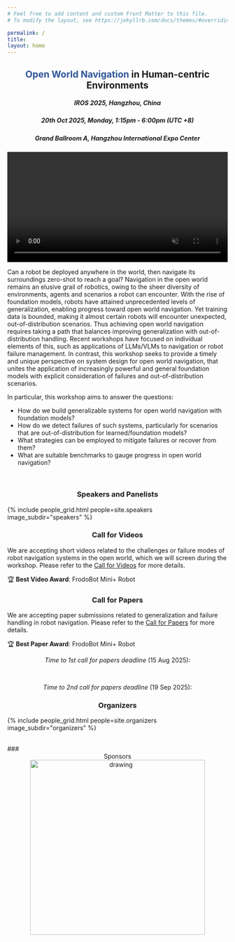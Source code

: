 ```yaml
---
# Feel free to add content and custom Front Matter to this file.
# To modify the layout, see https://jekyllrb.com/docs/themes/#overriding-theme-defaults

permalink: /
title:
layout: home
---
```


## <center><span style="color:#2F5597">Open World Navigation</span> in Human-centric Environments</center>
##### <center>IROS 2025, Hangzhou, China</center>
##### <center>20th Oct 2025, Monday, 1:15pm - 6:00pm (UTC +8)</center>
##### <center>Grand Ballroom A, Hangzhou International Expo Center</center>


<video controls="" width="100%" muted="" loop="" autoplay="">
<source src="assets/img/own_banner_cropped.mp4" type="video/mp4">
</video>

Can a robot be deployed anywhere in the world, then navigate its surroundings zero-shot to reach a goal? Navigation in the open world remains an elusive grail of robotics, owing to the sheer diversity of environments, agents and scenarios a robot can encounter. With the rise of foundation models, robots have attained unprecedented levels of generalization, enabling progress toward open world navigation. Yet training data is bounded, making it almost certain robots will encounter unexpected, out-of-distribution scenarios. Thus achieving open world navigation requires taking a path that balances improving generalization with out-of-distribution handling. Recent workshops have focused on individual elements of this, such as applications of LLMs/VLMs to navigation or robot failure management. In contrast, this workshop seeks to provide a timely and unique perspective on system design for open world navigation, that unites the application of increasingly powerful and general foundation models with explicit consideration of failures and out-of-distribution scenarios.

In particular, this workshop aims to answer the questions:

* How do we build generalizable systems for open world navigation with foundation models?
* How do we detect failures of such systems, particularly for scenarios that are out-of-distribution for learned/foundation models?
* What strategies can be employed to mitigate failures or recover from them?
* What are suitable benchmarks to gauge progress in open world navigation?
<br>

### <center>Speakers and Panelists</center>

{% include people_grid.html people=site.speakers image_subdir="speakers" %}
<br>

### <center>Call for Videos</center>

We are accepting short videos related to the challenges or failure modes of robot navigation systems in the open world, which we will screen during the workshop. Please refer to the [Call for Videos](/callforvideos/) for more details.

🏆 **Best Video Award**: FrodoBot Mini+ Robot

### <center>Call for Papers</center>

<!-- We are excited to announce that Best Paper and Best Paper Runner-Up awards will be given at the workshop! -->

<!-- 🏆 Best Paper Award: $300 -->
<!-- 🥈 Best Paper Runner-Up: $100 -->

We are accepting paper submissions related to generalization and failure handling in robot navigation. Please refer to the [Call for Papers](/callforpapers/) for more details.

🏆 **Best Paper Award**: FrodoBot Mini+ Robot

<p style="text-align: center;">
<em>Time to 1st call for papers deadline</em> (15 Aug 2025):
</p>

<center>
<div id="countdown1" style="font-size: 1.5rem; font-weight: bold;"></div>
<script>
  // Countdown 1
  const countdownDate1 = new Date("2025-08-16T00:00:00").getTime();
  const countdownElement1 = document.getElementById("countdown1");

  const updateCountdown1 = () => {
    const now = new Date().getTime();
    const distance = countdownDate1 - now;

    if (distance < 0) {
      countdownElement1.innerHTML = "The first event has started!";
      return;
    }

    const days = Math.floor(distance / (1000 * 60 * 60 * 24));
    const hours = Math.floor((distance % (1000 * 60 * 60 * 24)) / (1000 * 60 * 60));
    const minutes = Math.floor((distance % (1000 * 60 * 60)) / (1000 * 60));
    const seconds = Math.floor((distance % (1000 * 60)) / 1000);

    countdownElement1.innerHTML =
      days + "d " + hours + "h " + minutes + "m " + seconds + "s";
  };

  updateCountdown1();
  setInterval(updateCountdown1, 1000);
</script>
</center>

<br>
<p style="text-align: center;">
<em>Time to 2nd call for papers deadline</em> (19 Sep 2025):
</p>

<center>
<div id="countdown2" style="font-size: 1.5rem; font-weight: bold;"></div>
<script>
  // Countdown 2
  const countdownDate2 = new Date("2025-09-20T00:00:00").getTime();
  const countdownElement2 = document.getElementById("countdown2");

  const updateCountdown2 = () => {
    const now = new Date().getTime();
    const distance = countdownDate2 - now;

    if (distance < 0) {
      countdownElement2.innerHTML = "The second event has started!";
      return;
    }

    const days = Math.floor(distance / (1000 * 60 * 60 * 24));
    const hours = Math.floor((distance % (1000 * 60 * 60 * 24)) / (1000 * 60 * 60));
    const minutes = Math.floor((distance % (1000 * 60 * 60)) / (1000 * 60));
    const seconds = Math.floor((distance % (1000 * 60)) / 1000);

    countdownElement2.innerHTML =
      days + "d " + hours + "h " + minutes + "m " + seconds + "s";
  };

  updateCountdown2();
  setInterval(updateCountdown2, 1000);
</script>
</center>


### <center>Organizers</center>

{% include people_grid.html people=site.organizers image_subdir="organizers" %}

<br>
### <center>Sponsors</center>

<center><img src="assets/img/frodobots.png" alt="drawing" width="400"/></center>

### <center>